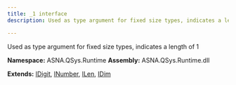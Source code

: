 ```yaml
---
title: _1 interface
description: Used as type argument for fixed size types, indicates a length of 1 

---
```


Used as type argument for fixed size types, indicates a length of 1 

**Namespace:** ASNA.QSys.Runtime
**Assembly:** ASNA.QSys.Runtime.dll

**Extends:** [IDigit](/reference/runtime/qsys-runtime/i-digit.html), [INumber](/reference/runtime/qsys-runtime/i-number.html), [ILen](/reference/runtime/qsys-runtime/i-len.html), [IDim](/reference/runtime/qsys-runtime/i-dim.html)
<br>
<br>
